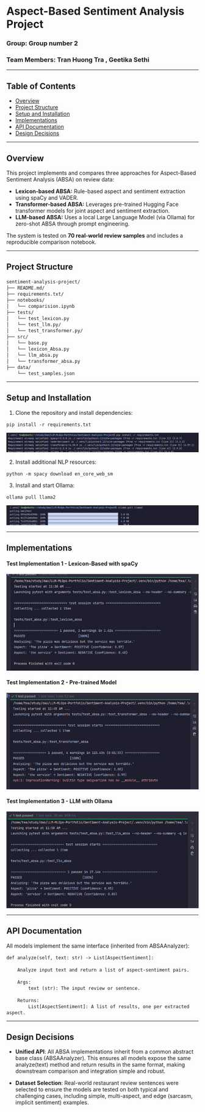 # Aspect-Based Sentiment Analysis Project

### **Group**: Group number 2

### **Team Members**: Tran Huong Tra , Geetika Sethi

---
## Table of Contents
- [Overview](#overview)
- [Project Structure](#project-structure)
- [Setup and Installation](#setup-and-installation)
- [Implementations](#implementations)
- [API Documentation](#api-documentation)
- [Design Decisions](#design-decisions)
---
## Overview

This project implements and compares three approaches for Aspect-Based Sentiment Analysis (ABSA) on review data:

- **Lexicon-based ABSA:** Rule-based aspect and sentiment extraction using spaCy and VADER.
- **Transformer-based ABSA:** Leverages pre-trained Hugging Face transformer models for joint aspect and sentiment extraction.
- **LLM-based ABSA:** Uses a local Large Language Model (via Ollama) for zero-shot ABSA through prompt engineering.

The system is tested on **70 real-world review samples** and includes a reproducible comparison notebook.

---

## Project Structure

```
sentiment-analysis-project/
├── README.md/
├── requirements.txt/
├── notebooks/
│   └── comparision.ipynb
├── tests/
│   └── test_lexicon.py
│   └── test_llm.py/
│   └── test_transformer.py/
├── src/
│   └── base.py
│   └── lexicon_Absa.py
│   └── llm_absa.py
│   └── transformer_absa.py
├── data/
    └── test_samples.json
```
---


## Setup and Installation 

1. Clone the repository and install dependencies:
```
pip install -r requirements.txt
```
![img.png](img.png)

2. Install additional NLP resources:
```
python -m spacy download en_core_web_sm
```

3. Install and start Ollama:
```
ollama pull llama2
```
![img_1.png](img_1.png)


---

## Implementations

#### Test Implementation 1 - Lexicon-Based with spaCy
![img_2.png](img_2.png)


#### Test Implementation 2 - Pre-trained Model
![img_3.png](img_3.png)


#### Test Implementation 3 - LLM with Ollama
![img_4.png](img_4.png)

---

## API Documentation

All models implement the same interface (inherited from ABSAAnalyzer):
```
def analyze(self, text: str) -> List[AspectSentiment]:

    Analyze input text and return a list of aspect-sentiment pairs.

    Args:
        text (str): The input review or sentence.

    Returns:
        List[AspectSentiment]: A list of results, one per extracted aspect.
```

---

## Design Decisions
- **Unified API**: All ABSA implementations inherit from a common abstract base class (ABSAAnalyzer). This ensures all models expose the same analyze(text) method and return results in the same format, making downstream comparison and integration simple and robust. 


- **Dataset Selection**: Real-world restaurant review sentences were selected to ensure the models are tested on both typical and challenging cases, including simple, multi-aspect, and edge (sarcasm, implicit sentiment) examples.
